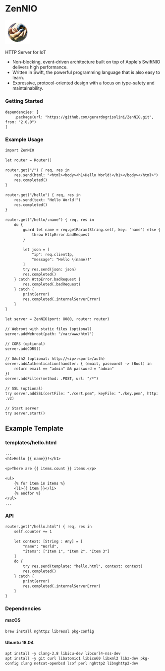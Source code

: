 # ZenNIO

<img src="https://github.com/gerardogrisolini/ZenRetail/blob/master/Assets/logo.png?raw=true" width="80" alt="ZenRetail - RMS" />

HTTP Server for IoT

<ul>
<li>Non-blocking, event-driven architecture built on top of Apple's SwiftNIO delivers high performance.</li>
<li>Written in Swift, the powerful programming language that is also easy to learn.</li>
<li>Expressive, protocol-oriented design with a focus on type-safety and maintainability.</li>
</ul>


### Getting Started

```
dependencies: [
    .package(url: "https://github.com/gerardogrisolini/ZenNIO.git", from: "2.0.0")
]
```

### Example Usage

```
import ZenNIO

let router = Router()

router.get("/") { req, res in
    res.send(html: "<html><body><h1>Hello World!</h1></body></html>")
    res.completed()
}

router.get("/hello") { req, res in
    res.send(text: "Hello World!")
    res.completed()
}

router.get("/hello/:name") { req, res in
    do {
        guard let name = req.getParam(String.self, key: "name") else {
            throw HttpError.badRequest
        }

        let json = [
            "ip": req.clientIp,
            "message": "Hello \(name)!"
        ]
        try res.send(json: json)
        res.completed()
    } catch HttpError.badRequest {
        res.completed(.badRequest)
    } catch {
        print(error)
        res.completed(.internalServerError)
    }
}

let server = ZenNIO(port: 8080, router: router)

// Webroot with static files (optional)
server.addWebroot(path: "/var/www/html")

// CORS (optional)
server.addCORS()

// OAuth2 (optional: http://<ip>:<port>/auth)
server.addAuthentication(handler: { (email, password) -> (Bool) in
    return email == "admin" && password = "admin"
})
server.addFilter(method: .POST, url: "/*")

// SSL (optional)
try server.addSSL(certFile: "./cert.pem", keyFile: "./key.pem", http: .v2)

// Start server
try server.start()
```

## Example Template

### templates/hello.html
```
...
<h1>Hello {{ name}}!</h1>

<p>There are {{ items.count }} items.</p>

<ul>
    {% for item in items %}
    <li>{{ item }}</li>
    {% endfor %}
</ul>
...
```

### API
```
router.get("/hello.html") { req, res in
    self.counter += 1

    let context: [String : Any] = [
        "name": "World",
        "items": ["Item 1", "Item 2", "Item 3"]
    ]
    do {
        try res.send(template: "hello.html", context: context)
        res.completed()
    } catch {
        print(error)
        res.completed(.internalServerError)
    }
}
```

### Dependencies

#### macOS

```
brew install nghttp2 libressl pkg-config
```

#### Ubuntu 18.04

```
apt install -y clang-3.8 libicu-dev libcurl4-nss-dev
apt install -y git curl libatomic1 libicu60 libxml2 libz-dev pkg-config clang netcat-openbsd lsof perl nghttp2 libnghttp2-dev
```
